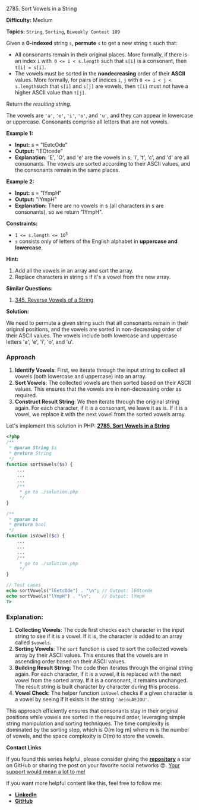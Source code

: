 2785\. Sort Vowels in a String

**Difficulty:** Medium

**Topics:** `String`, `Sorting`, `Biweekly Contest 109`

Given a **0-indexed** string `s`, **permute** `s` to get a new string `t` such that:

- All consonants remain in their original places. More formally, if there is an index `i` with` 0 <= i < s.length` such that `s[i]` is a consonant, then `t[i] = s[i]`.
- The vowels must be sorted in the **nondecreasing** order of their **ASCII** values. More formally, for pairs of indices `i`, `j` with `0 <= i < j < s.length`such that `s[i]` and `s[j]` are vowels, then `t[i]` must not have a higher ASCII value than `t[j]`.

Return _the resulting string_.

The vowels are `'a'`, `'e'`, `'i'`, `'o'`, and `'u'`, and they can appear in lowercase or uppercase. Consonants comprise all letters that are not vowels.

**Example 1:**

- **Input:** s = "lEetcOde"
- **Output:** "lEOtcede"
- **Explanation:** 'E', 'O', and 'e' are the vowels in s; 'l', 't', 'c', and 'd' are all consonants. The vowels are sorted according to their ASCII values, and the consonants remain in the same places.

**Example 2:**

- **Input:** s = "lYmpH"
- **Output:** "lYmpH"
- **Explanation:** There are no vowels in s (all characters in s are consonants), so we return "lYmpH".

**Constraints:**

- <code>1 <= s.length <= 10<sup>5</sup></code>
- `s` consists only of letters of the English alphabet in **uppercase and lowercase**.


**Hint:**
1. Add all the vowels in an array and sort the array.
2. Replace characters in string s if it's a vowel from the new array.


**Similar Questions:**
1. [345. Reverse Vowels of a String](https://github.com/mah-shamim/leet-code-in-php/tree/main/algorithms/000345-reverse-vowels-of-a-string)






**Solution:**

We need to permute a given string such that all consonants remain in their original positions, and the vowels are sorted in non-decreasing order of their ASCII values. The vowels include both lowercase and uppercase letters 'a', 'e', 'i', 'o', and 'u'.

### Approach
1. **Identify Vowels**: First, we iterate through the input string to collect all vowels (both lowercase and uppercase) into an array.
2. **Sort Vowels**: The collected vowels are then sorted based on their ASCII values. This ensures that the vowels are in non-decreasing order as required.
3. **Construct Result String**: We then iterate through the original string again. For each character, if it is a consonant, we leave it as is. If it is a vowel, we replace it with the next vowel from the sorted vowels array.

Let's implement this solution in PHP: **[2785. Sort Vowels in a String](https://github.com/mah-shamim/leet-code-in-php/tree/main/algorithms/002785-sort-vowels-in-a-string/solution.php)**

```php
<?php
/**
 * @param String $s
 * @return String
 */
function sortVowels($s) {
    ...
    ...
    ...
    /**
     * go to ./solution.php
     */
}

/**
 * @param $c
 * @return bool
 */
function isVowel($c) {
    ...
    ...
    ...
    /**
     * go to ./solution.php
     */
}

// Test cases
echo sortVowels("lEetcOde") . "\n"; // Output: lEOtcede
echo sortVowels("lYmpH") . "\n";    // Output: lYmpH
?>
```

### Explanation:

1. **Collecting Vowels**: The code first checks each character in the input string to see if it is a vowel. If it is, the character is added to an array called `$vowels`.
2. **Sorting Vowels**: The `sort` function is used to sort the collected vowels array by their ASCII values. This ensures that the vowels are in ascending order based on their ASCII values.
3. **Building Result String**: The code then iterates through the original string again. For each character, if it is a vowel, it is replaced with the next vowel from the sorted array. If it is a consonant, it remains unchanged. The result string is built character by character during this process.
4. **Vowel Check**: The helper function `isVowel` checks if a given character is a vowel by seeing if it exists in the string `'aeiouAEIOU'`.

This approach efficiently ensures that consonants stay in their original positions while vowels are sorted in the required order, leveraging simple string manipulation and sorting techniques. The time complexity is dominated by the sorting step, which is O(m log m) where m is the number of vowels, and the space complexity is O(m) to store the vowels.

**Contact Links**

If you found this series helpful, please consider giving the **[repository](https://github.com/mah-shamim/leet-code-in-php)** a star on GitHub or sharing the post on your favorite social networks 😍. [Your support would mean a lot to me!](https://jackaltimer.com/hzk8jsphf8?key=5ba736283dafd7f94a84865e3cc3d775)

If you want more helpful content like this, feel free to follow me:

- **[LinkedIn](https://www.linkedin.com/in/arifulhaque/)**
- **[GitHub](https://github.com/mah-shamim)**